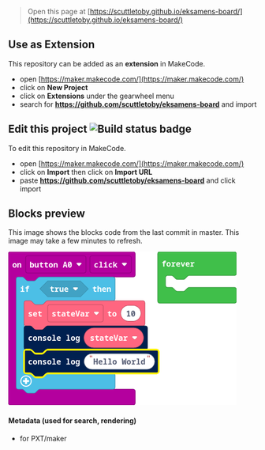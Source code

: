 
> Open this page at [https://scuttletoby.github.io/eksamens-board/](https://scuttletoby.github.io/eksamens-board/)

## Use as Extension

This repository can be added as an **extension** in MakeCode.

* open [https://maker.makecode.com/](https://maker.makecode.com/)
* click on **New Project**
* click on **Extensions** under the gearwheel menu
* search for **https://github.com/scuttletoby/eksamens-board** and import

## Edit this project ![Build status badge](https://github.com/scuttletoby/eksamens-board/workflows/MakeCode/badge.svg)

To edit this repository in MakeCode.

* open [https://maker.makecode.com/](https://maker.makecode.com/)
* click on **Import** then click on **Import URL**
* paste **https://github.com/scuttletoby/eksamens-board** and click import

## Blocks preview

This image shows the blocks code from the last commit in master.
This image may take a few minutes to refresh.

![A rendered view of the blocks](https://github.com/scuttletoby/eksamens-board/raw/master/.github/makecode/blocks.png)

#### Metadata (used for search, rendering)

* for PXT/maker
<script src="https://makecode.com/gh-pages-embed.js"></script><script>makeCodeRender("{{ site.makecode.home_url }}", "{{ site.github.owner_name }}/{{ site.github.repository_name }}");</script>
